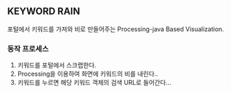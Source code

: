 ## KEYWORD RAIN

포털에서 키워드를 가져와 비로 만들어주는 Processing-java Based Visualization.

### 동작 프로세스 
1. 키워드를 포털에서 스크랩한다.
2. Processing을 이용하여 화면에 키워드의 비를 내린다..
3. 키워드를 누르면 해당 키워드 객체의 검색 URL로 들어간다...
